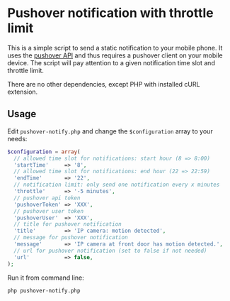 # Pushover notification with throttle limit

This is a simple script to send a static notification to your mobile phone. It uses the [pushover API](https://pushover.net/api/) and thus requires a pushover client on your mobile device. The script will pay attention to a given notification time slot and throttle limit.

There are no other dependencies, except PHP with installed cURL extension.

## Usage

Edit ```pushover-notify.php``` and change the ```$configuration``` array to your needs:

```php
$configuration = array(
  // allowed time slot for notifications: start hour (8 => 8:00)
  'startTime'     => '8',
  // allowed time slot for notifications: end hour (22 => 22:59)
  'endTime'       => '22',
  // notification limit: only send one notification every x minutes
  'throttle'      => '-5 minutes',
  // pushover api token
  'pushoverToken' => 'XXX',
  // pushover user token
  'pushoverUser'  => 'XXX',
  // title for pushover notification
  'title'         => 'IP camera: motion detected',
  // message for pushover notification
  'message'       => 'IP camera at front door has motion detected.',
  // url for pushover notification (set to false if not needed)
  'url'           => false,
);
```

Run it from command line:

```shell
php pushover-notify.php
```
